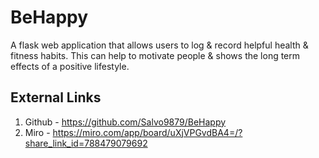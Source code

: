 # BeHappy
A flask web application that allows users to log &amp; record helpful health &amp; fitness habits. This can help to motivate people &amp; shows the long term effects of a positive lifestyle.

## External Links

1. Github - https://github.com/Salvo9879/BeHappy
2. Miro - https://miro.com/app/board/uXjVPGvdBA4=/?share_link_id=788479079692